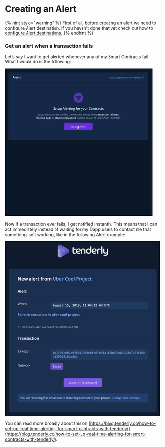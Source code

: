 # Creating an Alert

{% hint style="warning" %}
First of all, before creating an alert we need to configure Alert destination. If you haven't done that yet [check out how to configure Alert destinations.](../alerting/alert-targets/configuring-alert-destinations/)
{% endhint %}

### Get an alert when a transaction fails

Let’s say I want to get alerted whenever any of my Smart Contracts fail. What I would do is the following:

![](../../.gitbook/assets/1-cgb4lf9qcz_h-ssu2-cqha.gif)

Now if a transaction ever fails, I get notified instantly. This means that I can act immediately instead of waiting for my Dapp users to contact me that something isn’t working, like in the following Alert example:

![](../../.gitbook/assets/image%20%2817%29.png)

You can read more broadly about this on [https://blog.tenderly.co/how-to-set-up-real-time-alerting-for-smart-contracts-with-tenderly/](https://blog.tenderly.co/how-to-set-up-real-time-alerting-for-smart-contracts-with-tenderly/).

